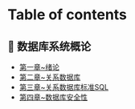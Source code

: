 # Table of contents

## 📒 数据库系统概论 <a href="#introduction-to-database-systems" id="introduction-to-database-systems"></a>

* [第一章\~绪论](README.md)
* [第二章\~关系数据库](introduction-to-database-systems/relational-database.md)
* [第三章\~关系数据库标准SQL](introduction-to-database-systems/structured-query-language.md)
* [第四章\~数据库安全性](introduction-to-database-systems/di-si-zhang-shu-ju-ku-an-quan-xing.md)
